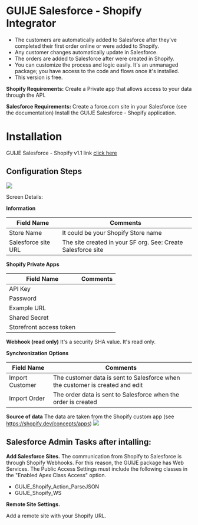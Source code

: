 # GUIJE Salesforce - Shopify Integrator

- The customers are automatically added to Salesforce after they've completed their first order online or were added to Shopify.
- Any customer changes automatically update in Salesforce.
- The orders are added to Salesforce after were created in Shopify.
- You can customize the process and logic easily. It's an unmanaged package; you have access to the code and flows once it's installed.
- This version is free.

**Shopify Requirements:**
Create a Private app that allows access to your data through the API.

**Salesforce Requirements:**
Create a force.com site in your Salesforce (see the documentation)
Install the GUIJE Salesforce - Shopify application.

# Installation
GUIJE Salesforce - Shopify v1.1  link [click here](https://login.salesforce.com/packaging/installPackage.apexp?p0=04t3i000002imDfAAI "GUIJE Salesforce - Shopify")

## Configuration Steps


![](https://github.com/greenxolutions/guije-shopify/blob/master/images/ShopifyCreateForm.png?raw=true)

Screen Details:

**Information**

|  Field Name  | Comments  |
| ------------ | ------------ |
| Store Name  | It could be your Shopify Store name |
|  Salesforce site URL  |  The site created in your SF org. See: Create Salesforce site |

**Shopify Private Apps**

|  Field Name   | Comments  |
| ------------ | ------------ |
|  API Key  |    |   
| Password | | 
| Example URL ||
| Shared Secret ||
| Storefront access token |||

**Webhook (read only)** It's a security SHA value. It's read only.

**Synchronization Options**

|  Field Name   | Comments  |
| ------------ | ------------ |
| Import Customer | The customer data is sent to Salesforce when the customer is created and edit |
| Import Order | The order data is sent to Salesforce when the order is created |

**Source of data**
The data are taken from the Shopify custom app (see https://shopify.dev/concepts/apps)
![](https://github.com/greenxolutions/guije-shopify/blob/master/images/ShopifyAppData.png?raw=true)

## Salesforce Admin Tasks after intalling:
**Add Salesforce Sites.**
The communication from Shopify to Salesforce is through Shopify Webhooks. For this reason, the GUIJE package has Web Services. The Public Access Settings must include the following classes in the "Enabled Apex Class Access" option.
- GUIJE_Shopify_Action_ParseJSON
- GUIJE_Shopify_WS

**Remote Site Settings.**

Add a remote site with your Shopify URL.



